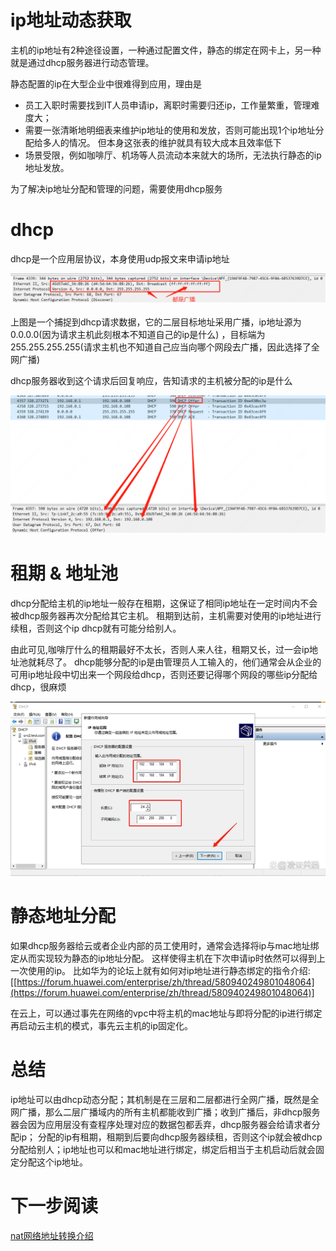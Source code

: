 # ip地址动态获取

主机的ip地址有2种途径设置，一种通过配置文件，静态的绑定在网卡上，另一种就是通过dhcp服务器进行动态管理。

静态配置的ip在大型企业中很难得到应用，理由是

* 员工入职时需要找到IT人员申请ip，离职时需要归还ip，工作量繁重，管理难度大；
* 需要一张清晰地明细表来维护ip地址的使用和发放，否则可能出现1个ip地址分配给多人的情况。
  但本身这张表的维护就具有较大成本且效率低下
* 场景受限，例如咖啡厅、机场等人员流动本来就大的场所，无法执行静态的ip地址发放。

为了解决ip地址分配和管理的问题，需要使用dhcp服务

# dhcp

dhcp是一个应用层协议，本身使用udp报文来申请ip地址

![dhcp请求.png](dhcp请求.png)

上图是一个捕捉到dhcp请求数据，它的二层目标地址采用广播，ip地址源为0.0.0.0(因为请求主机此刻根本不知道自己的ip是什么)
，目标端为255.255.255.255(请求主机也不知道自己应当向哪个网段去广播，因此选择了全网广播)

dhcp服务器收到这个请求后回复响应，告知请求的主机被分配的ip是什么

![dhcp-offer.png](dhcp-offer.png)

# 租期 & 地址池

dhcp分配给主机的ip地址一般存在租期，这保证了相同ip地址在一定时间内不会被dhcp服务器再次分配给其它主机。
租期到达前，主机需要对使用的ip地址进行续租，否则这个ip dhcp就有可能分给别人。

由此可见,咖啡厅什么的租期最好不太长，否则人来人往，租期又长，过一会ip地址池就耗尽了。
dhcp能够分配的ip是由管理员人工输入的，他们通常会从企业的可用ip地址段中切出来一个网段给dhcp，否则还要记得哪个网段的哪些ip分配给dhcp，很麻烦

![dhcp-ip地址池.png](dhcp-ip地址池.png)

# 静态地址分配

如果dhcp服务器给云或者企业内部的员工使用时，通常会选择将ip与mac地址绑定从而实现较为静态的ip地址分配。
这样使得主机在下次申请ip时依然可以得到上一次使用的ip。
比如华为的论坛上就有如何对ip地址进行静态绑定的指令介绍: [[https://forum.huawei.com/enterprise/zh/thread/580940249801048064](https://forum.huawei.com/enterprise/zh/thread/580940249801048064)]

在云上，可以通过事先在网络的vpc中将主机的mac地址与即将分配的ip进行绑定再启动云主机的模式，事先云主机的ip固定化。

# 总结

ip地址可以由dhcp动态分配；其机制是在三层和二层都进行全网广播，既然是全网广播，那么二层广播域内的所有主机都能收到广播；收到广播后，非dhcp服务器会因为应用层没有查程序处理对应的数据包都丢弃，dhcp服务器会给请求者分配ip；
分配的ip有租期，租期到后要向dhcp服务器续租，否则这个ip就会被dhcp分配给别人；ip地址也可以和mac地址进行绑定，绑定后相当于主机启动后就会固定分配这个ip地址。

# 下一步阅读

[nat网络地址转换介绍](..%2Fnat%E7%BD%91%E7%BB%9C%E5%9C%B0%E5%9D%80%E8%BD%AC%E6%8D%A2%E4%BB%8B%E7%BB%8D)